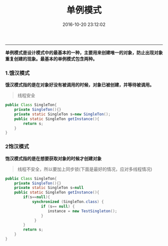 ﻿---
title: 单例模式
date: 2016-10-20 23:12:02
tags: design pattern
---
***
**单例模式是设计模式中的最基本的一种，主要用来创建唯一的对象，防止出现对象重复创建的现象。最基本的单例模式包含两种。**
<!--more-->
### 1.饿汉模式
**饿汉模式指的是在对象好没有被调用的时候，对象已被创建，并等待被调用。**
>线程安全
```java
public Class SingleTon{
	private SingleTon(){}
	private static SingleTon s=new SingleTon();
	public static SingleTon getInstance(){
		return s;
	} 
}
```

### 2饱汉模式
**饱汉模式指的是在想要获取对象的时候才创建对象**
>线程不安全，所以要加上同步锁(下面是最好的情况，应对多线程情况)
```java
public Class SingleTon{
	private SingleTon(){}
	private static SingleTon s=null
	public static SingleTon getInstance(){
		if(s==null){
			synchronized (SingleTon.class) {    
                if (s== null) {    
                   instance = new TestSingleton();   
                }    
             }    
		}
		return s;
	} 
}
```